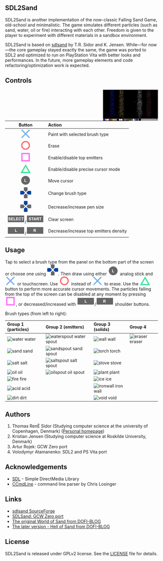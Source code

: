 SDL2Sand
-----------------

SDL2Sand is another implementation of the now-classic Falling Sand Game, old-school and minimalistic. The game simulates different particles (such as sand, water, oil or fire) interacting with each other. Freedom is given to the player to experiment with different materials in a sandbox environment.

SDL2Sand is based on [sdlsand](http://sourceforge.net/projects/sdlsand) by T.R. Sidor and K. Jensen. While—for now—the core gameplay stayed exactly the same, the game was ported to SDL2 and optimized to run on PlayStation Vita with better looks and performances. In the future, more gameplay elements and code refactoring/optimization work is expected.

Controls
-----------------

<img align="right" src="img/screenshot-1.png" width="36%">


| Button            | Action                                 |
| :---------------: | :------------------------------------- |
| ![cross]          | Paint with selected brush type         |
| ![circl]          | Erase                                  |
| ![squar]          | Enable/disable top emitters            |
| ![trian]          | Enable/disable precise cursor mode     |
| ![joysl]          | Move cursor                            |
| ![dpadh]          | Change brush type                      |
| ![dpadv]          | Decrease/increase pen size             |
| ![selec]/![start] | Clear screen                           |
| ![trigl]/![trigr] | Decrease/increase top emitters density |

Usage
----------------
Tap to select a brush type from the panel on the bottom part of the screen or choose one using ![dpadh].
Then draw using either ![joysl] analog stick and ![cross] or touchscreen. Use ![circl] instead of ![cross] to erase.
Use the ![trian] button to perform more accurate cursor movements. The particles falling from the top of the screen can be disabled at any moment by pressing ![squar], or decreased/increased with ![trigl]/![trigr] shoulder buttons.

Brush types (from left to right):

| Group 1 (particles) | Group 2 (emitters)        | Group 3 (solids)      | Group 4           |
| :------------------ | :------------------------ | :-------------------- | :---------------- |
| ![water] water      | ![waterspout] water spout | ![wall] wall          | ![eraser] eraser  |
| ![sand] sand        | ![sandspout] sand spout   | ![torch] torch        |                   |
| ![salt] salt        | ![saltspout] salt spout   | ![stove] stove        |                   |
| ![oil] oil          | ![oilspout] oil spout     | ![plant] plant        |                   |
| ![fire] fire        |                           | ![ice] ice            |                   |
| ![acid] acid        |                           | ![ironwall] iron wall |                   |
| ![dirt] dirt        |                           | ![void] void          |                   |

Authors
----------------
1. Thomas RenÈ Sidor (Studying computer science at the university of Copenhagen, Denmark) ([Personal homepage](http://www.mcbyte.dk))
2. Kristian Jensen (Studying computer science at Roskilde University, Denmark)
3. Artur Rojek: GCW Zero port
4. Volodymyr Atamanenko: SDL2 and PS Vita port

Acknowledgements
----------------
- [SDL](http://www.libsdl.org) - Simple DirectMedia Library
- [CCmdLine](http://www.codeproject.com/cpp/ccmdline.asp) - command line parser by Chris Losinger

Links
-----------------
- [sdlsand SourceForge](http://sourceforge.net/projects/sdlsand)
- [SDLSand: GCW Zero port](https://github.com/zear/SDLSand)
- [The original World of Sand from DOFI-BLOG](http://ishi.blog2.fc2.com/blog-entry-158.html)
- [The later version - Hell of Sand from DOFI-BLOG](http://ishi.blog2.fc2.com/blog-entry-164.html)

License
-----------------
SDL2Sand is released under GPLv2 license. See the [LICENSE](LICENSE) file for details.

[cross]: img/cross.svg "Cross"
[circl]: img/circle.svg "Circle"
[squar]: img/square.svg "Square"
[trian]: img/triangle.svg "Triangle"
[joysl]: img/joystick-left.svg "Left Joystick"
[dpadh]: img/dpad-left-right.svg "D-Pad Left/Right"
[dpadv]: img/dpad-top-down.svg "D-Pad Up/Down"
[selec]: img/dpad-select.svg "Select"
[start]: img/dpad-start.svg "Start"
[trigl]: img/trigger-left.svg "Left Trigger"
[trigr]: img/trigger-right.svg "Right Trigger"

[sand]: https://via.placeholder.com/15/EECC80/000000?text=+
[wall]: https://via.placeholder.com/15/646464/000000?text=+
[void]: https://via.placeholder.com/15/3C3C3C/000000?text=+
[ironwall]: https://via.placeholder.com/15/6E6E6E/000000?text=+
[torch]: https://via.placeholder.com/15/954513/000000?text=+
[stove]: https://via.placeholder.com/15/4A4A4A/000000?text=+
[ice]: https://via.placeholder.com/15/AFEEEE/000000?text=+
[plant]: https://via.placeholder.com/15/019601/000000?text=+
[ember]: https://via.placeholder.com/15/7F1919/000000?text=+
[rust]: https://via.placeholder.com/15/6E280A/000000?text=+

[water]: https://via.placeholder.com/15/2020FF/000000?text=+
[dirt]: https://via.placeholder.com/15/CDAF95/000000?text=+
[salt]: https://via.placeholder.com/15/FFFFFF/000000?text=+
[oil]: https://via.placeholder.com/15/804040/000000?text=+

[mud]: https://via.placeholder.com/15/8B4513/000000?text=+
[saltwater]: https://via.placeholder.com/15/4169E1/000000?text=+
[steam]: https://via.placeholder.com/15/5F9EA0/000000?text=+

[acid]: https://via.placeholder.com/15/ADFF2F/000000?text=+
[fire]: https://via.placeholder.com/15/FF3232/000000?text=+
[elec]: https://via.placeholder.com/15/FFFF00/000000?text=+

[waterspout]: https://via.placeholder.com/15/000080/000000?text=+
[sandspout]: https://via.placeholder.com/15/F0E68C/000000?text=+
[saltspout]: https://via.placeholder.com/15/EEE9E9/000000?text=+
[oilspout]: https://via.placeholder.com/15/6C2C2C/000000?text=+
[eraser]: https://via.placeholder.com/15/000000/000000?text=+
